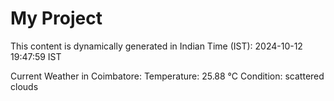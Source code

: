 # My Project

This content is dynamically generated in Indian Time (IST): 2024-10-12 19:47:59 IST


Current Weather in Coimbatore:
Temperature: 25.88 °C
Condition: scattered clouds
